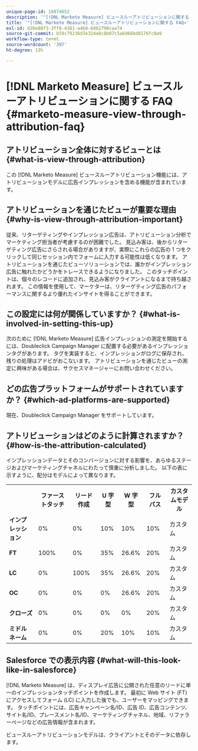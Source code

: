 ```yaml
---
unique-page-id: 18874652
description: '"[!DNL Marketo Measure] ビュースルーアトリビューションに関する FAQ - [!DNL Marketo Measure]  — 製品ドキュメント»'
title: '"[!DNL Marketo Measure] ビュースルーアトリビューションに関する FAQ»'
exl-id: d20e88f3-3ff8-4381-a4b8-6862798caa74
source-git-commit: b59c79236d3e324e8c8b07c5a6d68bd8176fc8a9
workflow-type: tm+mt
source-wordcount: '397'
ht-degree: 13%

---
```


# [!DNL Marketo Measure] ビュースルーアトリビューションに関する FAQ {#marketo-measure-view-through-attribution-faq}

## アトリビューション全体に対するビューとは {#what-is-view-through-attribution}

この [!DNL Marketo Measure] ビュースルーアトリビューション機能には、アトリビューションモデルに広告インプレッションを含める機能が含まれています。

## アトリビューションを通じたビューが重要な理由 {#why-is-view-through-attribution-important}

従来、リターゲティングやインプレッション広告は、アトリビューション分析でマーケティング担当者が考慮するのが困難でした。 見込み客は、後からリターゲティング広告にさらされる場合がありますが、実際にこれらの広告の 1 つをクリックして同じセッション内でフォームに入力する可能性は低くなります。 アトリビューションを通じたビューソリューションでは、誰かがインプレッション広告に触れたかどうかをトレースできるようになりました。 このタッチポイントは、個々のレコードに追加され、見込み客がクライアントになるまで持ち越されます。 この情報を使用して、マーケターは、リターゲティング広告のパフォーマンスに関するより優れたインサイトを得ることができます。

## この設定には何が関係していますか？ {#what-is-involved-in-setting-this-up}

次のために [!DNL Marketo Measure] 広告インプレッションの測定を開始するには、Doubleclick Campaign Manager に配置する必要があるインプレッションタグがあります。 タグを実装すると、インプレッションがログに保存され、残りの処理はアドビがおこないます。 アトリビューションを通じたビューの測定に興味がある場合は、サクセスマネージャーにお問い合わせください。

## どの広告プラットフォームがサポートされていますか？ {#which-ad-platforms-are-supported}

現在、Doubleclick Campaign Manager をサポートしています。

## アトリビューションはどのように計算されますか？ {#how-is-the-attribution-calculated}

インプレッションデータとそのコンバージョンに対する影響を、あらゆるステージおよびマーケティングチャネルにわたって慎重に分析しました。 以下の表に示すように、配分はモデルによって異なります。

<table> 
 <colgroup> 
  <col> 
  <col> 
  <col> 
  <col> 
  <col> 
  <col> 
  <col> 
 </colgroup> 
 <tbody> 
  <tr> 
   <th><br></th> 
   <th>ファーストタッチ</th> 
   <th>リード作成</th> 
   <th>U 字型</th> 
   <th>W 字型</th> 
   <th>フルパス</th> 
   <th>カスタムモデル</th> 
  </tr> 
  <tr> 
   <td><strong>インプレッション</strong></td> 
   <td>0%</td> 
   <td>0%</td> 
   <td>10%</td> 
   <td>10%</td> 
   <td>10%</td> 
   <td>カスタム</td> 
  </tr> 
  <tr> 
   <td><strong>FT</strong></td> 
   <td>100%</td> 
   <td>0%</td> 
   <td>35%</td> 
   <td>26.6%</td> 
   <td>20%</td> 
   <td>カスタム</td> 
  </tr> 
  <tr> 
   <td><strong>LC</strong></td> 
   <td>0%</td> 
   <td>100%</td> 
   <td>35%</td> 
   <td>26.6%</td> 
   <td>20%</td> 
   <td>カスタム</td> 
  </tr> 
  <tr> 
   <td><strong>OC</strong></td> 
   <td>0%</td> 
   <td>0%</td> 
   <td>0%</td> 
   <td>26.6%</td> 
   <td>20%</td> 
   <td>カスタム</td> 
  </tr> 
  <tr> 
   <td><strong>クローズ</strong></td> 
   <td>0%</td> 
   <td>0%</td> 
   <td>0%</td> 
   <td>0%</td> 
   <td>20%</td> 
   <td>カスタム</td> 
  </tr> 
  <tr> 
   <td><strong>ミドルネーム</strong></td> 
   <td>0%</td> 
   <td>0%</td> 
   <td>20%</td> 
   <td>10%</td> 
   <td>10%</td> 
   <td>カスタム</td> 
  </tr> 
 </tbody> 
</table>

## Salesforce での表示内容 {#what-will-this-look-like-in-salesforce}

[!DNL Marketo Measure] は、ディスプレイ広告に公開された任意のリードに単一のインプレッションタッチポイントを作成します。 最初に Web サイト (FT) にアクセスしてフォーム (LC) に入力した後でも、ユーザーをマッピングできます。 タッチポイントには、広告キャンペーン名/ID、広告 ID、広告コンテンツ、サイト名/ID、プレースメント名/ID、マーケティングチャネル、地域、リファラーページなどの広告情報が含まれます。

ビュースルーアトリビューションモデルは、クライアントとそのデータに依存します。
